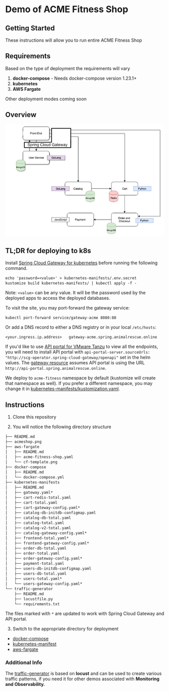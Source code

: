 # Demo of ACME Fitness Shop

## Getting Started

These instructions will allow you to run entire ACME Fitness Shop

## Requirements

Based on the type of deployment the requirements will vary

1. **docker-compose** - Needs docker-compose version 1.23.1+
2. **kubernetes**
3. **AWS Fargate**

Other deployment modes coming soon

## Overview

![Acmeshop Architecture](./acmeshop.png)

## TL;DR for deploying to k8s

Install [Spring Cloud Gateway for kubernetes](https://docs.pivotal.io/scg-k8s/1-0/installation.html) before running the following command.

```
echo 'password=<value>' > kubernetes-manifests/.env.secret
kustomize build kubernetes-manifests/ | kubectl apply -f -
```

Note: `<value>` can be any value. It will be the password used by the deployed apps to access the deployed databases.

To visit the site, you may port-forward the gateway service:

```
kubectl port-forward service/gateway-acme 8080:80
```

Or add a DNS record to either a DNS registry or in your local `/etc/hosts`:

```
<your.ingress.ip.address>   gateway-acme.spring.animalrescue.online
```

If you'd like to use [API portal for VMware Tanzu](https://docs.pivotal.io/api-portal/1-0/installing.html) to view all the endpoints, you will need to install API portal with `api-portal-server.sourceUrls: "http://scg-operator.spring-cloud-gateway/openapi"` set in the helm values. The [gateway resource](./kubernetes-manifests/gateway.yaml) assumes API portal is using the URL `http://api-portal.spring.animalrescue.online`.

We deploy to `acme-fitness` namespace by default (kustomize will create that namespace as well). If you prefer a different namespace, you may change it in [kubernetes-manifests/kustomization.yaml](kubernetes-manifests/kustomization.yaml).

## Instructions

1. Clone this repository

2. You will notice the following directory structure

```text
├── README.md
├── acmeshop.png
├── aws-fargate
│   ├── README.md
│   ├── acme-fitness-shop.yaml
│   └── cf-template.png
├── docker-compose
│   ├── README.md
│   └── docker-compose.yml
├── kubernetes-manifests
│   ├── README.md
│   ├── gateway.yaml*
│   ├── cart-redis-total.yaml
│   ├── cart-total.yaml
│   ├── cart-gateway-config.yaml*
│   ├── catalog-db-initdb-configmap.yaml
│   ├── catalog-db-total.yaml
│   ├── catalog-total.yaml
│   ├── catalog-v2-total.yaml
│   ├── catalog-gateway-config.yaml*
│   ├── frontend-total.yaml*
│   ├── frontend-gateway-config.yaml*
│   ├── order-db-total.yaml
│   ├── order-total.yaml
│   ├── order-gateway-config.yaml*
│   ├── payment-total.yaml
│   ├── users-db-initdb-configmap.yaml
│   ├── users-db-total.yaml
│   ├── users-total.yaml*
│   └── users-gateway-config.yaml*
└── traffic-generator
    ├── README.md
    ├── locustfile.py
    └── requirements.txt
```

The files marked with `*` are updated to work with Spring Cloud Gateway and API portal.

3. Switch to the appropriate directory for deployment

* [docker-compose](./docker-compose)
* [kubernetes-manifest](./kubernetes-manifests)
* [aws-fargate](./aws-fargate)

### Additional Info

The [traffic-generator](./traffic-generator) is based on **locust** and can be used to create various traffic patterns, if you need it for other demos associated with **Monitoring and Observability.**
